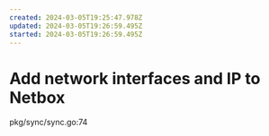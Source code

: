 ```yaml
---
created: 2024-03-05T19:25:47.978Z
updated: 2024-03-05T19:26:59.495Z
started: 2024-03-05T19:26:59.495Z
---
```


# Add network interfaces and IP to Netbox

pkg/sync/sync.go:74
